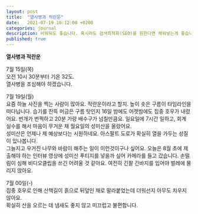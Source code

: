 ```yaml
---
layout: post
title:  "열사병과 적란운"
date:   2021-07-19 10:12:00 +0200
categories: journal
description: 비워둬도 좋습니다. 혹시라도 검색최적화(SEO)를 원한다면 채워넣는게 좋습니다.
published: true
---
```


**열사병과 적란운**  

7월 15일(목)  
오전 10시 30분부터 기온 32도.  
열사병을 조심해야 하겠습니다.  

  
7월 19일(월)  
요즘 하늘 사진을 찍는 사람이 많아요. 적란운이라고 할지. 높이 솟은 구름이 타임라인을 떠다닙니다. 습기를 잔뜩 머금은 구름 탓인지 16일 밤에도 어젯밤에도 집중 호우가 내렸어요. 번개가 번쩍하고 20분 가량 배수구가 넘칠만큼요. 일요일에 7시간 일하고, 회계 실수를 해서 마음이 무거운 채 월요일의 성미산을 올랐어요.  
성미산은 언제나 제 예상보다는 시원하네요. 아스팔트 도로가 확실히 열을 가두는 성질이 있나봅니다.  
그늘지고 우거진 나무와 바람이 해주는 일이 이런것이구나 싶어요. 오늘은 8월 초에 제출해야 하는 인터뷰 영상에 성미산 푸티지를 넣을까 싶어 카메라를 들고 갔습니다. 손떨림이 심해 비디오클립을 쓰긴 어려울 것 같아요. 여전히 긴팔 긴바지를 입어야 벌레에 물리지 않아요.  

7월 00일(-)  
집중 호우로 인해 산책길이 흙으로 뒤덮인 채로 말라붙었는데 더워선지 아무도 치우지 않아요.   
확실히 산을 오르는 데 냄새도 좋지 않고 미끄럽고 불편합니다.  


